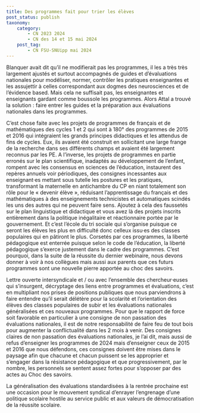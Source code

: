 ```yaml
---
title: Des programmes fait pour trier les élèves
post_status: publish
taxonomy:
    category:
        - CN 2023 2024
        - CN des 14 et 15 mai 2024
    post_tag:
        - CN FSU-SNUipp mai 2024
---
```



Blanquer avait dit qu’il ne modifierait pas les programmes, il les a très très largement ajustés et surtout accompagnés de guides et d’évaluations nationales pour modéliser, normer, contrôler les pratiques enseignantes et les assujettir à celles correspondant aux dogmes des neurosciences et de l’évidence based. Mais cela ne suffisait pas, les enseignantes et enseignants gardant comme boussole les programmes. Alors Attal a trouvé la solution : faire entrer les guides et la préparation aux évaluations nationales dans les programmes.

C’est chose faite avec les projets de programmes de français et de mathématiques des cycles 1 et 2 qui sont à 180° des programmes de 2015 et 2016 qui intégraient les grands principes didactiques et les attendus de fins de cycles. Eux, ils avaient été  construit en sollicitant une large frange de la recherche dans ses différents champs et avaient été largement reconnus par les PE. A l’inverse, les projets de programmes en partie erronés sur le plan scientifique, inadaptés au développement de l’enfant, rompent avec les consensus en sciences de l’éducation, instaurent des repères annuels voir périodiques, des consignes incessantes aux enseignant·es mettant sous tutelle les postures et les pratiques, transformant la maternelle en antichambre du CP en niant totalement son rôle pour le « devenir élève », réduisant l’apprentissage du français et des mathématiques à des enseignements technicistes et automatiques scindés les uns des autres qui ne peuvent faire sens. Ajoutez à cela des faussetés sur le plan linguistique et didactique et vous avez là des projets inscrits entièrement dans la politique inégalitaire et réactionnaire portée par le gouvernement. Et c’est l’école du tri sociale qui s’organise puisque ce seront les élèves les plus en difficulté donc celleux issu·es des classes populaires qui en pâtiront le plus. Corsetés par ces programmes, la liberté pédagogique est enterrée puisque selon le code de l’éducation, la liberté pédagogique s’exerce justement dans le cadre des programmes. C’est pourquoi, dans la suite de la réussite du dernier webinaire, nous devons donner à voir à nos collègues mais aussi aux parents que ces futurs programmes sont une nouvelle pierre apportée au choc des savoirs.

Lettre ouverte intersyndicale et / ou avec l’ensemble des chercheur·euses qui s’insurgent, décryptage des liens entre programmes et évaluations, c’est en multipliant nos prises de positions publiques que nous parviendrons à faire entendre qu’il serait délétère pour la scolarité et l’orientation des élèves des classes populaires de subir et les évaluations nationales généralisées et ces nouveaux programmes. Pour que le rapport de force soit favorable en particulier à une consigne de non passation des évaluations nationales, il est de notre responsabilité de faire feu de tout bois pour augmenter la conflictualité dans les 2 mois à venir. Des consignes claires de non passation des évaluations nationales, je l’ai dit, mais aussi de refus d’enseigner les programmes de 2024 mais d’enseigner ceux de 2015 et 2016 que nous défendons, ces consignes doivent être mises dans le paysage afin que chacune et chacun puissent se les approprier et s’engager dans la résistance pédagogique et que progressivement, par le nombre, les personnels se sentent assez fortes pour s’opposer par des actes au Choc des savoirs.

La généralisation des évaluations standardisées à la rentrée prochaine est une occasion pour le mouvement syndical d’enrayer l’engrenage d’une politique scolaire hostile au service public et aux valeurs de démocratisation de la réussite scolaire.
